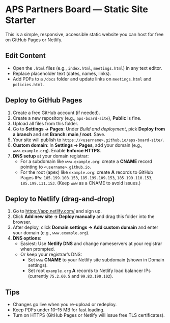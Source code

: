 # APS Partners Board — Static Site Starter

This is a simple, responsive, accessible static website you can host for free on GitHub Pages or Netlify.

## Edit Content
- Open the `.html` files (e.g., `index.html`, `meetings.html`) in any text editor.
- Replace placeholder text (dates, names, links).
- Add PDFs to a `/docs` folder and update links on `meetings.html` and `policies.html`.

## Deploy to GitHub Pages
1. Create a free GitHub account (if needed).
2. Create a new repository (e.g., `aps-board-site`), **Public** is fine.
3. Upload all files from this folder.
4. Go to **Settings → Pages**: Under *Build and deployment*, pick **Deploy from a branch** and set **Branch: main / root**. Save.
5. Your site will publish to `https://<username>.github.io/aps-board-site/`.
6. **Custom domain**: In **Settings → Pages**, add your domain (e.g., `www.example.org`). Enable **Enforce HTTPS**.
7. **DNS setup** at your domain registrar:
   - For a subdomain like `www.example.org`: create a **CNAME** record pointing to `<username>.github.io`.
   - For the root (apex) like `example.org`: create **A** records to GitHub Pages IPs: `185.199.108.153`, `185.199.109.153`, `185.199.110.153`, `185.199.111.153`. (Keep `www` as a CNAME to avoid issues.)

## Deploy to Netlify (drag-and-drop)
1. Go to https://app.netlify.com/ and sign up.
2. Click **Add new site → Deploy manually** and drag this folder into the browser.
3. After deploy, click **Domain settings → Add custom domain** and enter your domain (e.g., `www.example.org`).
4. **DNS options**:
   - Easiest: Use **Netlify DNS** and change nameservers at your registrar when prompted.
   - Or keep your registrar’s DNS:
     - Set `www` **CNAME** to your Netlify site subdomain (shown in Domain settings).
     - Set root `example.org` **A** records to Netlify load balancer IPs (currently `75.2.60.5` and `99.83.190.102`).

## Tips
- Changes go live when you re-upload or redeploy.
- Keep PDFs under 10–15 MB for fast loading.
- Turn on HTTPS (GitHub Pages or Netlify will issue free TLS certificates).